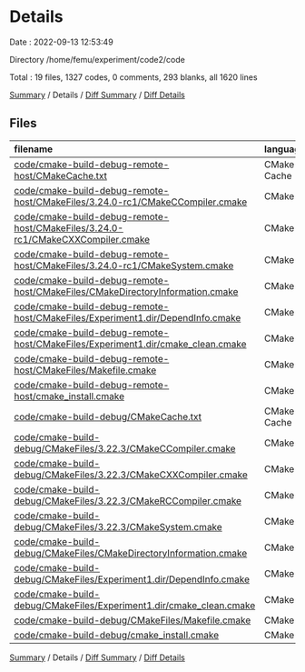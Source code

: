 # Details

Date : 2022-09-13 12:53:49

Directory /home/femu/experiment/code2/code

Total : 19 files,  1327 codes, 0 comments, 293 blanks, all 1620 lines

[Summary](results.md) / Details / [Diff Summary](diff.md) / [Diff Details](diff-details.md)

## Files
| filename | language | code | comment | blank | total |
| :--- | :--- | ---: | ---: | ---: | ---: |
| [code/cmake-build-debug-remote-host/CMakeCache.txt](/code/cmake-build-debug-remote-host/CMakeCache.txt) | CMake Cache | 332 | 0 | 72 | 404 |
| [code/cmake-build-debug-remote-host/CMakeFiles/3.24.0-rc1/CMakeCCompiler.cmake](/code/cmake-build-debug-remote-host/CMakeFiles/3.24.0-rc1/CMakeCCompiler.cmake) | CMake | 55 | 0 | 18 | 73 |
| [code/cmake-build-debug-remote-host/CMakeFiles/3.24.0-rc1/CMakeCXXCompiler.cmake](/code/cmake-build-debug-remote-host/CMakeFiles/3.24.0-rc1/CMakeCXXCompiler.cmake) | CMake | 64 | 0 | 20 | 84 |
| [code/cmake-build-debug-remote-host/CMakeFiles/3.24.0-rc1/CMakeSystem.cmake](/code/cmake-build-debug-remote-host/CMakeFiles/3.24.0-rc1/CMakeSystem.cmake) | CMake | 10 | 0 | 6 | 16 |
| [code/cmake-build-debug-remote-host/CMakeFiles/CMakeDirectoryInformation.cmake](/code/cmake-build-debug-remote-host/CMakeFiles/CMakeDirectoryInformation.cmake) | CMake | 12 | 0 | 5 | 17 |
| [code/cmake-build-debug-remote-host/CMakeFiles/Experiment1.dir/DependInfo.cmake](/code/cmake-build-debug-remote-host/CMakeFiles/Experiment1.dir/DependInfo.cmake) | CMake | 22 | 0 | 6 | 28 |
| [code/cmake-build-debug-remote-host/CMakeFiles/Experiment1.dir/cmake_clean.cmake](/code/cmake-build-debug-remote-host/CMakeFiles/Experiment1.dir/cmake_clean.cmake) | CMake | 26 | 0 | 2 | 28 |
| [code/cmake-build-debug-remote-host/CMakeFiles/Makefile.cmake](/code/cmake-build-debug-remote-host/CMakeFiles/Makefile.cmake) | CMake | 124 | 0 | 6 | 130 |
| [code/cmake-build-debug-remote-host/cmake_install.cmake](/code/cmake-build-debug-remote-host/cmake_install.cmake) | CMake | 46 | 0 | 9 | 55 |
| [code/cmake-build-debug/CMakeCache.txt](/code/cmake-build-debug/CMakeCache.txt) | CMake Cache | 347 | 0 | 77 | 424 |
| [code/cmake-build-debug/CMakeFiles/3.22.3/CMakeCCompiler.cmake](/code/cmake-build-debug/CMakeFiles/3.22.3/CMakeCCompiler.cmake) | CMake | 55 | 0 | 18 | 73 |
| [code/cmake-build-debug/CMakeFiles/3.22.3/CMakeCXXCompiler.cmake](/code/cmake-build-debug/CMakeFiles/3.22.3/CMakeCXXCompiler.cmake) | CMake | 64 | 0 | 20 | 84 |
| [code/cmake-build-debug/CMakeFiles/3.22.3/CMakeRCCompiler.cmake](/code/cmake-build-debug/CMakeFiles/3.22.3/CMakeRCCompiler.cmake) | CMake | 6 | 0 | 1 | 7 |
| [code/cmake-build-debug/CMakeFiles/3.22.3/CMakeSystem.cmake](/code/cmake-build-debug/CMakeFiles/3.22.3/CMakeSystem.cmake) | CMake | 10 | 0 | 6 | 16 |
| [code/cmake-build-debug/CMakeFiles/CMakeDirectoryInformation.cmake](/code/cmake-build-debug/CMakeFiles/CMakeDirectoryInformation.cmake) | CMake | 12 | 0 | 5 | 17 |
| [code/cmake-build-debug/CMakeFiles/Experiment1.dir/DependInfo.cmake](/code/cmake-build-debug/CMakeFiles/Experiment1.dir/DependInfo.cmake) | CMake | 22 | 0 | 6 | 28 |
| [code/cmake-build-debug/CMakeFiles/Experiment1.dir/cmake_clean.cmake](/code/cmake-build-debug/CMakeFiles/Experiment1.dir/cmake_clean.cmake) | CMake | 28 | 0 | 2 | 30 |
| [code/cmake-build-debug/CMakeFiles/Makefile.cmake](/code/cmake-build-debug/CMakeFiles/Makefile.cmake) | CMake | 50 | 0 | 6 | 56 |
| [code/cmake-build-debug/cmake_install.cmake](/code/cmake-build-debug/cmake_install.cmake) | CMake | 42 | 0 | 8 | 50 |

[Summary](results.md) / Details / [Diff Summary](diff.md) / [Diff Details](diff-details.md)